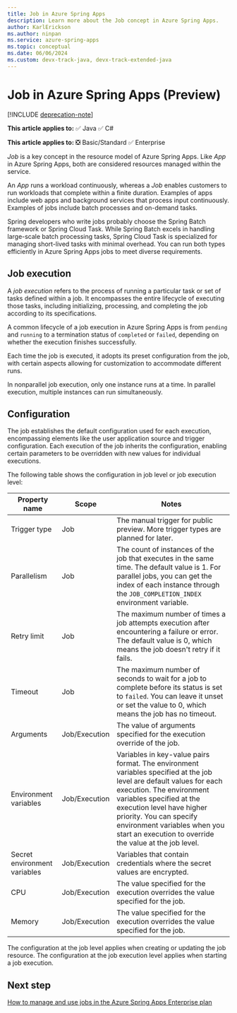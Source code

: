 ```yaml
---
title: Job in Azure Spring Apps
description: Learn more about the Job concept in Azure Spring Apps.
author: KarlErickson
ms.author: ninpan
ms.service: azure-spring-apps
ms.topic: conceptual
ms.date: 06/06/2024
ms.custom: devx-track-java, devx-track-extended-java
---
```


# Job in Azure Spring Apps (Preview)

[!INCLUDE [deprecation-note](../includes/deprecation-note.md)]

**This article applies to:** ✅ Java ✅ C#

**This article applies to:** ❎ Basic/Standard ✅ Enterprise

*Job* is a key concept in the resource model of Azure Spring Apps. Like *App* in Azure Spring Apps, both are considered resources managed within the service.

An *App* runs a workload continuously, whereas a *Job* enables customers to run workloads that complete within a finite duration. Examples of apps include web apps and background services that process input continuously. Examples of jobs include batch processes and on-demand tasks.

Spring developers who write jobs probably choose the Spring Batch framework or Spring Cloud Task. While Spring Batch excels in handling large-scale batch processing tasks, Spring Cloud Task is specialized for managing short-lived tasks with minimal overhead. You can run both types efficiently in Azure Spring Apps jobs to meet diverse requirements.

## Job execution

A *job execution* refers to the process of running a particular task or set of tasks defined within a job. It encompasses the entire lifecycle of executing those tasks, including initializing, processing, and completing the job according to its specifications.

A common lifecycle of a job execution in Azure Spring Apps is from `pending` and `running` to a termination status of `completed` or `failed`, depending on whether the execution finishes successfully.

Each time the job is executed, it adopts its preset configuration from the job, with certain aspects allowing for customization to accommodate different runs.

In nonparallel job execution, only one instance runs at a time. In parallel execution, multiple instances can run simultaneously.

## Configuration

The job establishes the default configuration used for each execution, encompassing elements like the user application source and trigger configuration. Each execution of the job inherits the configuration, enabling certain parameters to be overridden with new values for individual executions.

The following table shows the configuration in job level or job execution level:

| Property name                | Scope         | Notes                                                                                                                                                                                                                                                                                                                       |
|------------------------------|---------------|-----------------------------------------------------------------------------------------------------------------------------------------------------------------------------------------------------------------------------------------------------------------------------------------------------------------------------|
| Trigger type                 | Job           | The manual trigger for public preview. More trigger types are planned for later.                                                                                                                                                                                                                                            |
| Parallelism                  | Job           | The count of instances of the job that executes in the same time. The default value is 1. For parallel jobs, you can get the index of each instance through the `JOB_COMPLETION_INDEX` environment variable.                                                                                                                |
| Retry limit                  | Job           | The maximum number of times a job attempts execution after encountering a failure or error. The default value is 0, which means the job doesn't retry if it fails.                                                                                                                                                          |
| Timeout                      | Job           | The maximum number of seconds to wait for a job to complete before its status is set to `failed`. You can leave it unset or set the value to 0, which means the job has no timeout.                                                                                                                                         |
| Arguments                    | Job/Execution | The value of arguments specified for the execution override of the job.                                                                                                                                                                                                                                                     |
| Environment variables        | Job/Execution | Variables in key-value pairs format. The environment variables specified at the job level are default values for each execution. The environment variables specified at the execution level have higher priority. You can specify environment variables when you start an execution to override the value at the job level. |
| Secret environment variables | Job/Execution | Variables that contain credentials where the secret values are encrypted.                                                                                                                                                                                                                                                   |
| CPU                          | Job/Execution | The value specified for the execution overrides the value specified for the job.                                                                                                                                                                                                                                            |
| Memory                       | Job/Execution | The value specified for the execution overrides the value specified for the job.                                                                                                                                                                                                                                            |

The configuration at the job level applies when creating or updating the job resource. The configuration at the job execution level applies when starting a job execution.

## Next step

[How to manage and use jobs in the Azure Spring Apps Enterprise plan](how-to-manage-job.md)
